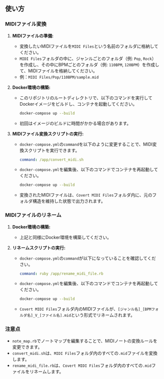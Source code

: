 ## 使い方

### MIDIファイル変換

1.  **MIDIファイルの準備:**
    -   変換したいMIDIファイルを`MIDI Files`という名前のフォルダに格納してください。
    -   `MIDI Files`フォルダの中に、ジャンルごとのフォルダ（例: `Pop`, `Rock`）を作成し、その中にBPMごとのフォルダ（例: `110BPM`, `120BPM`）を作成して、MIDIファイルを格納してください。
    -   例：`MIDI Files/Pop/110BPM/sample.mid`

2.  **Docker環境の構築:**
    -   このリポジトリのルートディレクトリで、以下のコマンドを実行してDockerイメージをビルドし、コンテナを起動してください。
        ```bash
        docker-compose up --build
        ```
    -   初回はイメージのビルドに時間がかかる場合があります。

3.  **MIDIファイル変換スクリプトの実行:**
    -   `docker-compose.yml`の`command`を以下のように変更することで、MIDI変換スクリプトを実行できます。
        ```yaml
        command: /app/convert_midi.sh
        ```
    -   `docker-compose.yml`を編集後、以下のコマンドでコンテナを再起動してください。
        ```bash
        docker-compose up --build
        ```
    -   変換されたMIDIファイルは、`Covert MIDI Files`フォルダ内に、元のフォルダ構造を維持した状態で出力されます。

### MIDIファイルのリネーム

1.  **Docker環境の構築:**
    -   上記と同様にDocker環境を構築してください。

2.  **リネームスクリプトの実行:**
    -   `docker-compose.yml`の`command`が以下になっていることを確認してください。
        ```yaml
        command: ruby /app/rename_midi_file.rb
        ```
    -   `docker-compose.yml`を編集後、以下のコマンドでコンテナを再起動してください。
        ```bash
        docker-compose up --build
        ```
    -   `Covert MIDI Files`フォルダ内のMIDIファイルが、`[ジャンル名]_[BPMフォルダ名]_V_[ファイル名].mid`という形式でリネームされます。

### 注意点

-   `note_map.rb`でノートマップを編集することで、MIDIノートの変換ルールを変更できます。
-   `convert_midi.sh`は、`MIDI Files`フォルダ内のすべての`.mid`ファイルを変換します。
-   `rename_midi_file.rb`は、`Covert MIDI Files`フォルダ内のすべての`.mid`ファイルをリネームします。
